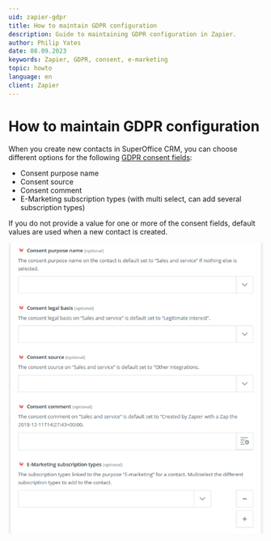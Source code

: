 ```yaml
---
uid: zapier-gdpr
title: How to maintain GDPR configuration
description: Guide to maintaining GDPR configuration in Zapier.
author: Philip Yates
date: 08.09.2023
keywords: Zapier, GDPR, consent, e-marketing
topic: howto
language: en
client: Zapier
---
```


# How to maintain GDPR configuration

When you create new contacts in SuperOffice CRM, you can choose different options for the following [GDPR consent fields][1]:

* Consent purpose name
* Consent source
* Consent comment
* E-Marketing subscription types (with multi select, can add several subscription types)

If you do not provide a value for one or more of the consent fields, default values are used when a new contact is created.

![Create new contact information -screenshot][img1]

<!-- Referenced links -->
[1]: ../../../security/privacy/index.md

<!-- Referenced images -->
[img1]: media/create-contact.png
